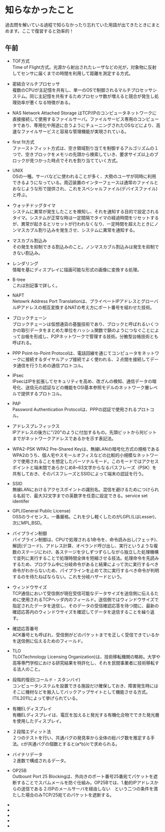 # 知らなかったこと

過去問を解いている過程で知らなかったり忘れていた用語が出てきたときにまとめます。ここで復習すると効率的！

## 午前

- TOF方式  
Time of Flight方式。光源から射出されたレーザなどの光が，対象物に反射してセンサに届くまでの時間を利用して距離を測定する方式。  

- 密結合マルチプロセッサ  
複数のCPUが主記憶を共有し、単一のOSで制御されるマルチプロセッサシステム。同じ主記憶を共有するためプロセッサ数が増えると競合が発生し処理効率が悪くなる特徴がある。   

- NAS
Network Attached Storage はTCP/IPのコンピュータネットワークに直接接続して使用するファイルサーバ。ファイルサービス専用のコンピュータであり、専用化や用途に合うようにチューニングされたOSなどにより、高速なファイルサービスと容易な管理機能が実現されている。  

- first fit方式  
ファーストフィット方式は、空き領域割り当てを制御するアルゴリズムの１つで、空きブロックをメモリの先頭から検索していき、要求サイズ以上のブロックが見つかった時点でそれを割り当てていく方式。  

- UNIX  
OSの一種。サーバなどに使われることが多く、大勢のユーザが同時に利用できるようになっている。周辺装置のインターフェースは通常のファイルとおなじような形で提供され、これをスペシャルファイル(デバイスファイル)と呼ぶ。  

- ウォッチドッグタイマ  
システムに異常が発生したことを検知し、それを通知する目的で設定されるタイマ。システムが正常な時は一定間隔でタイマの経過時間をリセットするが、異常が起きるとリセットが行われなくなり、一定時間を超えたときにノンマスカブル割り込みを発生させ、システムに異常を通知する。  

- マスカブル割込み  
その発生を抑制できる割込みのこと。ノンマスカブル割込みは発生を抑制できない割込み。  

- レンダリング   
情報を基にディスプレイに描画可能な形式の画像に変換する処理。  

- B-tree  
これは別記事で詳しく。  

- NAPT  
Netowrk Address Port Translationは、プライベートIPアドレスとグローバルIPアドレスの相互変換するNATの考え方にポート番号を組わせた技術。

- ブロックチェーン  
ブロックチェーンは仮想通貨の基盤技術であり、ブロックと呼ばれるいくつかの取引データをまとめた単位をハッシュ関数で鎖のようにつなぐことによって台帳を形成し、P2Pネットワークで管理する技術。分散型台帳技術とも呼ばれる。
- PPP
Point-to-Point Protocolは、電話回線を通じてコンピュータをネットワークに接続するダイヤルアップ接続でよく使われる、２点間を接続してデータ通信を行うための通信プロトコル。  

- IPsec  
IPsecはIPを拡張してセキュリティを高め、改ざんの検知、通信データの暗号化、送信元の認証などの機能をOSI基本参照モデルのネットワーク層レベルで提供するプロトコル。  

- PAP  
Password Authentication Protocolは、PPPの認証で使用されるプロトコル。  


- アドレスプレフィックス  
IPアドレスの後方に"/20"のように付加するもの。先頭ビットから何ビットまでがネットワークアドレスであるかを示す表記法。  

- WPA2-PSK
WPA2 Pre-Shared Keyは、無線LANの暗号化方式の規格であるWPA2のうち、個人宅やスモールオフィスなどの比較的小規模なネットワークで使用されることを想定したパーソナルモード。このモードではアクセスポイントと端末間であらかじめ8~63文字からなるパスフレーズ（PSK）を共有しておき、そのパスフレーズとSSIDによって端末の認証を行う。  

- SSID  
無線LANにおけるアクセスポイントの識別名。混信を避けるためにつけられる名前で、最大32文字までの英数字を任意に設定できる。service set identifer  

- GPL(General Public License)  
OSSのライセンス。一番厳格。これを少し軽くしたのがLGPL(LはLesser)、次にMPL,BSD。  

- パイプライン制御  
パイプライン制御は、CPUで処理される1命令を、命令読み出し(フェッチ)、解読(デコード)、アドレス計算、オペランド呼び出し、実行というような複数のステージにわけ、各ステージを少しずつずらしながら独立した処理機構で並列に実行することで処理時間全体を短縮させる技法。処理命令を先読みするため、プログラム中に分岐命令があると結果によって次に実行するべき命令がわからないため、パイプラインを止めて次に実行するべき命令が判明するのを待たねばならない。これを分岐ハザードという。  

- ウィンドウサイズ  
TCP通信において受信側が現在受信可能なデータサイズを送信側に伝えるために使用されるTCPヘッダ内のフィールド。送信側ではウィンドウサイズで指定されたデータを送信し、そのデータの受信確認応答を待つ間に、最新の確認応答内のウィンドウサイズを確認してデータを送信することを繰り返す。  

- 確認応答番号  
ACK番号とも呼ばれ、受信側がどのパケットまでを正しく受信できているかを送信側に伝えるためのフィールド。  

- TLO  
TLO(Technology Licensing Organization)は、技術移転機関の略称。大学や高等専門学校における研究結果を特許化し、それを民間事業者に技術移転する法人のこと。
- 段階的復旧(コールド・スタンバイ)  
コンピュータシステムを設置できる施設だけ確保しておき、障害発生時にはそこに機材などを搬入してバックアップサイトとして機能させる方式。ITIL2011によって挙げられている。
- 有機ELディスプレイ  
有機ELディスプレイは、電圧を加えると発光する有機化合物でできた発光層を使用したディスプレイ。
- ２段階エディット法  
２つのテストを行い、共通バグの発見率から全体の総バグ数を推定する手法。cが共通バグの個数とすると(a*b)/cで求められる。
- バイナリデータ  
２進数で構成されるデータ。
- OP25B  
Outbount Port 25 Blockingは、外向きのポート番号25番宛てパケットを遮断することでスパムメールを防ぐ仕組み。OP25Bでは、1.動的IPアドレスからの送信である 2.ISPのメールサーバを経由しない　という二つの条件を満たした場合のみTCP/25宛てのパケットを遮断する。
- 
- 
- 
- 
- 